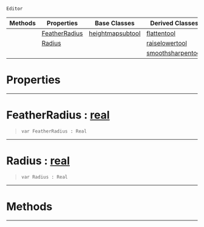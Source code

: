  `Editor`

|Methods|Properties|Base Classes|Derived Classes|
|---|---|---|---|
| |[ FeatherRadius](https://github.com/dragonCASTjosh/PlasmaDocs/blob/master/code_reference/class_reference/heightmanipulationtool.markdown#featherradius-plasma-engin)|[heightmapsubtool](https://github.com/dragonCASTjosh/PlasmaDocs/blob/master/code_reference/class_reference/heightmapsubtool.markdown)|[flattentool](https://github.com/dragonCASTjosh/PlasmaDocs/blob/master/code_reference/class_reference/flattentool.markdown)|
| |[ Radius](https://github.com/dragonCASTjosh/PlasmaDocs/blob/master/code_reference/class_reference/heightmanipulationtool.markdown#radius-plasma-engine-docum)| |[raiselowertool](https://github.com/dragonCASTjosh/PlasmaDocs/blob/master/code_reference/class_reference/raiselowertool.markdown)|
| | | |[smoothsharpentool](https://github.com/dragonCASTjosh/PlasmaDocs/blob/master/code_reference/class_reference/smoothsharpentool.markdown)|


 #  Properties


---  
 #  FeatherRadius : [real](https://github.com/dragonCASTjosh/PlasmaDocs/blob/master/code_reference/lightning_base_types/real.markdown)

> 
> ``` lang=cpp, name=Lightning
> var FeatherRadius : Real


---  
 #  Radius : [real](https://github.com/dragonCASTjosh/PlasmaDocs/blob/master/code_reference/lightning_base_types/real.markdown)

> 
> ``` lang=cpp, name=Lightning
> var Radius : Real


---  
 #  Methods


---  
 

 